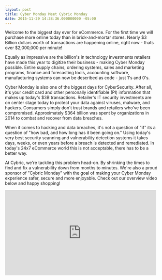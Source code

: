 ```yaml
---
layout: post
title: Cyber Monday Meet Cybric Monday
date: 2015-11-29 14:38:36.000000000 -05:00
---
```

Welcome to the biggest day ever for eCommerce. For the first time we will purchase more online today than in brick-and-mortar stores. Nearly $3 Billion dollars worth of transactions are happening online, right now - thats over $2,000,000 per minute!

Equally as impressive are the billion's in technology investments retailers have made this year to digitize their business - making Cyber Monday possible. Entire supply chains, ordering systems, sales and marketing programs, finance and forecasting tools, accounting software, manufacturing systems can now be described as code - just 1's and 0's.

Cyber Monday is also one of the biggest days for CyberSecurity.  After all, it's your credit card and other personally identifiable (PI) information that makes up today's $3B transactions.  Retailer's IT security investments are on center stage today to protect your data against viruses, malware, and hackers. Consumers simply don't trust brands and retailers who've been compromised.  Approximately $364 billion was spent by organizations in 2014 to combat and recover from data breaches. 

When it comes to hacking and data breaches, it's not a question of "if" its a question of "how bad, and how long has it been going on." Using today's very best security scanning and vulnerability detection systems it takes days, weeks, or even years before a breach is detected and remediated.  In today's 24x7 eCommerce world this is not acceptable, there has to be a better way.  

At Cybric, we're tackling this problem head-on. By shrinking the times to find and fix a vulnerability down from months to minutes.  We're also a proud sponsor of "Cybric Monday" with the goal of making your Cyber Monday experience safer, secure and more enjoyable.  Check out our overview video below and happy shopping!


<iframe src="https://player.vimeo.com/video/145902251" width="500" height="281" frameborder="0" webkitallowfullscreen mozallowfullscreen allowfullscreen></iframe>
